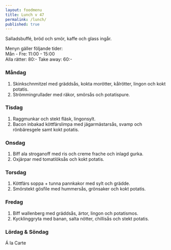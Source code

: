 ```yaml
---
layout: foodmenu
title: Lunch v 47
permalink: /lunch/
published: true
---
```

Salladsbuffé, bröd och smör, kaffe och glass ingår.

Menyn gäller följande tider:  
Mån - Fre: 11:00 - 15:00  
Alla rätter: 80:- Take away: 60:-

### Måndag

1. Skinkschnmitzel med gräddsås, kokta morötter, kålrötter, lingon och kokt potatis.
2. Strömmingrullader med räkor, smörsås och potatispure.

### Tisdag

1. Raggmunkar och stekt fläsk, lingonsylt.
2. Bacon inbakad köttfärslimpa med jägarmästarsås, svamp och rönbäresgele samt kokt potatis.

### Onsdag

1. Biff ala stroganoff med ris och creme frache och inlagd gurka.
2. Oxjärpar med tomatlöksås och kokt potatis.

### Torsdag

1. Köttfärs soppa + tunna pannkakor med sylt och grädde.
2. Smörstekt gösfile med hummersås, grönsaker och kokt potatis.

### Fredag

1. Biff wallenberg med gräddsås, ärtor, lingon och potatismos.
2. Kycklinggryta med banan, salta nötter, chillisås och stekt potatis.

### Lördag & Söndag

Á la Carte
